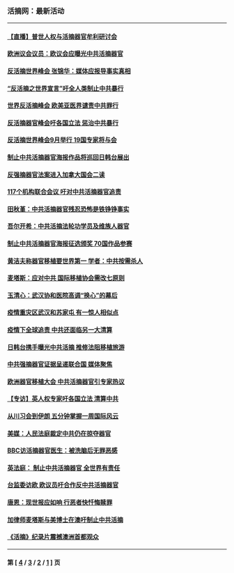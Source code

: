 ### 活摘网：最新活动
---
#### [【直播】普世人权与活摘器官牟利研讨会](../../pages/nf5883/n13425146.md?02040430) 
#### [欧洲议会议员：欧议会应曝光中共活摘器官](../../pages/nf5883/n13336571.md?02040430) 
#### [反活摘世界峰会 张锦华：媒体应报导事实真相](../../pages/nf5883/n13278502.md?02040430) 
#### [“反活摘之世界宣言”吁全人类制止中共暴行](../../pages/nf5883/n13259730.md?02040430) 
#### [世界反活摘峰会 欧美亚医界谴责中共罪行](../../pages/nf5883/n13253550.md?02040430) 
#### [反活摘器官峰会吁各国立法 惩治中共暴行](../../pages/nf5883/n13245052.md?02040430) 
#### [反活摘世界峰会9月举行 19国专家将与会](../../pages/nf5883/n13201492.md?02040430) 
#### [制止中共活摘器官海报作品将巡回日韩台展出](../../pages/nf5883/n13177791.md?02040430) 
#### [反强摘器官法案进入加拿大国会二读](../../pages/nf5883/n13033450.md?02040430) 
#### [117个机构联合会议 吁对中共活摘器官追责](../../pages/nf5883/n12775087.md?02040430) 
#### [田秋堇：中共活摘器官残忍恐怖是铁铮铮事实](../../pages/nf5883/n12702148.md?02040430) 
#### [吾尔开希：中共活摘法轮功学员及维族人器官](../../pages/nf5883/n12693197.md?02040430) 
#### [制止中共活摘器官海报征选颁奖 70国作品参赛](../../pages/nf5883/n12692050.md?02040430) 
#### [黄洁夫称器官移植要世界第一 学者：中共按需杀人](../../pages/nf5883/n12572329.md?02040430) 
#### [麦塔斯：应对中共 国际移植协会需改七原则](../../pages/nf5883/n12514711.md?02040430) 
#### [玉清心：武汉协和医院高调“换心”的幕后](../../pages/nf5883/n12298730.md?02040430) 
#### [疫情重灾区武汉和苏家屯 有一惊人相似点](../../pages/nf5883/n12150824.md?02040430) 
#### [疫情下全球追责 中共还面临另一大清算](../../pages/nf5883/n12070397.md?02040430) 
#### [日韩台携手曝光中共活摘 推修法阻移植旅游](../../pages/nf5883/n11712046.md?02040430) 
#### [中共强摘器官证据呈递联合国 媒体聚焦](../../pages/nf5883/n11546426.md?02040430) 
#### [欧洲器官移植大会 中共活摘器官引专家热议](../../pages/nf5883/n11539095.md?02040430) 
#### [【专访】英人权专家吁各国立法 清算中共](../../pages/nf5883/n11367315.md?02040430) 
#### [从川习会到伊朗 五分钟掌握一周国际风云](../../pages/nf5883/n11338520.md?02040430) 
#### [美媒：人民法庭裁定中共仍在掠夺器官](../../pages/nf5883/n11334897.md?02040430) 
#### [BBC访活摘器官医生：被洗脑后无罪恶感](../../pages/nf5883/n11335935.md?02040430) 
#### [英法庭： 制止中共活摘器官 全世界有责任](../../pages/nf5883/n11330691.md?02040430) 
#### [台监委访欧 欧议员吁合作反中共活摘器官](../../pages/nf5883/n11109190.md?02040430) 
#### [唐恩：现世报应如响 行恶者快忏悔赎罪](../../pages/nf5883/n11104016.md?02040430) 
#### [加律师麦塔斯与美博士在澳吁制止中共活摘](../../pages/nf5883/n10724764.md?02040430) 
#### [《活摘》纪录片震撼澳洲首都观众](../../pages/nf5883/n10722747.md?02040430) 

---
#### 第 [ [4](./4.md?02040430) / [3](./3.md?02040430) / [2](./2.md?02040430) / [1](./1.md?02040430) ] 页
